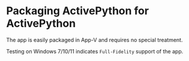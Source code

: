 # Packaging ActivePython for ActivePython

The app is easily packaged in App-V and requires no special treatment.

Testing on Windows 7/10/11 indicates `Full-Fidelity` support of the app.